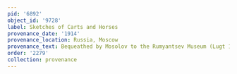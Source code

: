 ```yaml
---
pid: '6892'
object_id: '9728'
label: Sketches of Carts and Horses
provenance_date: '1914'
provenance_location: Russia, Moscow
provenance_text: Bequeathed by Mosolov to the Rumyantsev Museum (Lugt 1524)
order: '2279'
collection: provenance
---
```


